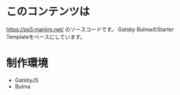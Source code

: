 # このコンテンツは
https://ps5.manjiro.net/ のソースコードです。
Gatsby BulmaのStarter Templateをベースにしています。

# 制作環境
- GatsbyJS
- Bulma
